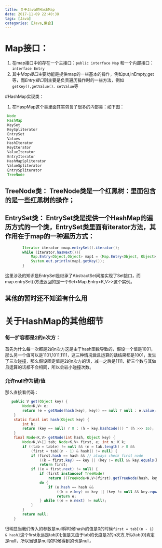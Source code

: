 ```yaml
---
title: 关于Java的HashMap
date: 2017-11-09 22:40:38
tags: [Java]
categories: [Java,集合]
---
```

# Map接口：
1. 在map接口中的存在一个主接口：`public interface Map` 和一个内部接口：`interface Entry`
2. 其中*Map接口*主要功能是提供map的一些基本的操作，例如put,inEmpty,get等，而*Entry接口*则主要是负责遍历操作时的一些方法，例如`getKey(),getValue()，setValue`等

#HashMap实现类：
1. 在HaspMap这个类里面其实包含了很多的内部类：如下图：
```java
 Node
 HashMap
 KeySet
 KeySpliterator
 EntrySet
 Values
 HashIterator
 KeyIterator
 ValueIterator
 EntryIterator
 HashMapSpliterator
 ValueSpliterator
 EntrySpliterator
 TreeNode
```
## TreeNode类： TreeNode类是一个红黑树：里面包含的是一些红黑树的操作；
## EntrySet类： EntrySet类是提供一个HashMap的遍历方式的一个类，EntrySet类里面有iterator方法，其作用在于map的一种遍历方式：
```java
        Iterator iterator =map.entrySet().iterator();
        while (iterator.hasNext()){
            Map.Entry<Object,Object> map1 = (Map.Entry<Object, Object>) iterator.next();
            System.out.println(map1.getKey());
        }
```
这里涉及的知识是EntrySet是继承了AbstractSet间接实现了Set接口，而map.entrySet()方法返回的是一个Set<Map.Entry<K,V>>这个实例。
## 其他的暂时还不知道有什么用

# **关于HashMap的其他细节**
### 每一扩容都是2的n次方：
首先为什么每一次都是2的n次方这是由于hash函数导致的，假设一个值是1001，那么另一个值可以是1101,1011,1111，这三种情况做且运算的话结果都是1001，发生了三次碰撞，那么假设固定值是2的n次方的话，减一之后是1111，折三个数与其做且运算的话都不会相同，所以会较小碰撞次数。

### 允许null作为键/值
那么直接看代码：
```java
   public V get(Object key) {
        Node<K,V> e;
        return (e = getNode(hash(key), key)) == null ? null : e.value;
    }
    static final int hash(Object key) {
        int h;
        return (key == null) ? 0 : (h = key.hashCode()) ^ (h >>> 16);
    }
    final Node<K,V> getNode(int hash, Object key) {
        Node<K,V>[] tab; Node<K,V> first, e; int n; K k;
        if ((tab = table) != null && (n = tab.length) > 0 &&
            (first = tab[(n - 1) & hash]) != null) {
            if (first.hash == hash && // always check first node
                ((k = first.key) == key || (key != null && key.equals(k))))
                return first;
            if ((e = first.next) != null) {
                if (first instanceof TreeNode)
                    return ((TreeNode<K,V>)first).getTreeNode(hash, key);
                do {
                    if (e.hash == hash &&
                        ((k = e.key) == key || (key != null && key.equals(k))))
                        return e;
                } while ((e = e.next) != null);
            }
        }
        return null;
    }
```
很明显当我们传入的参数是null得时候hash的值是0的时候`first = tab[(n - 1) & hash]`这个first永远是tab[0];但是又由于tab的长度是2的n次方,所以tab[0]肯定是null，所以当键是null的时候得到的也是null。